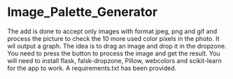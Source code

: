 # Image_Palette_Generator
The add is done to accept only images with format jpeg, png and gif and process the picture to check
the 10 more used color pixels in the photo. It wil output a graph.
The idea is to drag an image and drop it in the dropzone. You need to press the button to process the image and get the result.
You will need to install flask, falsk-dropzone, Pillow, webcolors and scikit-learn for the app to work. 
A requirements.txt has been provided. 
